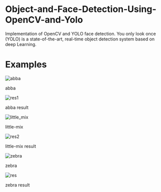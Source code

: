 # Object-and-Face-Detection-Using-OpenCV-and-Yolo
Implementation of OpenCV and YOLO face detection. You only look once (YOLO) is a state-of-the-art, real-time object detection system based on deep Learning.

# Examples


![abba](https://user-images.githubusercontent.com/61402731/151574166-784cf5e1-463d-48f8-bb21-e2153726ba92.PNG)

abba

![res1](https://user-images.githubusercontent.com/61402731/151574190-d1b0f5e1-4ae5-42bc-bfa0-e5b7f628783d.PNG)

abba result

![little_mix](https://user-images.githubusercontent.com/61402731/151574216-26083c1d-c19f-472d-a583-32e9e08e6ce8.jpg)

little-mix

![res2](https://user-images.githubusercontent.com/61402731/151574232-6e0276dd-2dfa-4b24-8577-839b65955b26.PNG)

little-mix result

![zebra](https://user-images.githubusercontent.com/61402731/151574259-3e9bf0ae-7d6a-4055-8963-76435ca34943.jpg)

zebra

![res](https://user-images.githubusercontent.com/61402731/151574277-15791ac7-22bf-4636-b09e-49941a1ffaeb.PNG)

zebra result
